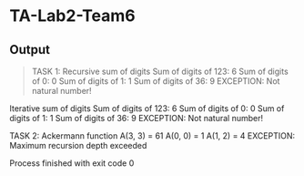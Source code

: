 # TA-Lab2-Team6
## Output
>TASK 1: Recursive sum of digits
>Sum of digits of 123: 6
>Sum of digits of 0: 0
>Sum of digits of 1: 1
>Sum of digits of 36: 9
>EXCEPTION: Not natural number!

Iterative sum of digits
Sum of digits of 123: 6
Sum of digits of 0: 0
Sum of digits of 1: 1
Sum of digits of 36: 9
EXCEPTION: Not natural number!

TASK 2: Ackermann function
A(3, 3) = 61
A(0, 0) = 1
A(1, 2) = 4
EXCEPTION: Maximum recursion depth exceeded

Process finished with exit code 0
